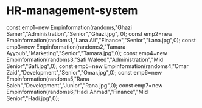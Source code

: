# HR-management-system

const emp1=new Empinformation(randoms,"Ghazi Samer","Administration","Senior","Ghazi.jpg", 0);
const emp2=new Empinformation(randoms1,"Lana Ali","Finance","Senior","Lana.jpg",0);
const emp3=new Empinformation(randoms2,"Tamara Ayyoub","Marketing","Senior","Tamara.jpg",0);
const emp4=new Empinformation(randoms3,"Safi Waleed","Administration","Mid Senior","Safi.jpg",0);
const emp5=new Empinformation(randoms4,"Omar Zaid","Development","Senior","Omar.jpg",0);
const emp6=new Empinformation(randoms5,"Rana Saleh","Development","Junior","Rana.jpg",0);
const emp7=new Empinformation(randoms6,"Hadi Ahmad","Finance","Mid Senior","Hadi.jpg",0);
